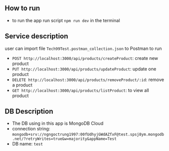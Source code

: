 

## How to run
- to run the app run script `npm run dev` in the terminal

## Service description
user can import file `Tech99Test.postman_collection.json` to Postman to run
- `POST http://localhost:3000/api/products/createProduct`: create new product
- `PUT http://localhost:3000/api/products/updateProduct`: update one product
- `DELETE http://localhost:3000/api/products/removeProduct/:id`: remove a product
- `GET http://localhost:3000/api/products/listProduct`: to view all product

## DB Description
- The DB using in this app is MongoDB Cloud
- connection string: `mongodb+srv://ngngoctrung1997:00fUdhyjGWdAZfxF@test.spsj8ym.mongodb.net/?retryWrites=true&w=majority&appName=Test`
- DB name: `test`
